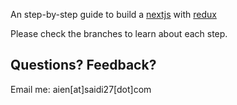 An step-by-step guide to build a [nextjs](https://github.com/zeit/next.js/) with [redux](https://github.com/reactjs/redux)

Please check the branches to learn about each step.

## Questions? Feedback?

Email me: aien[at]saidi27[dot]com